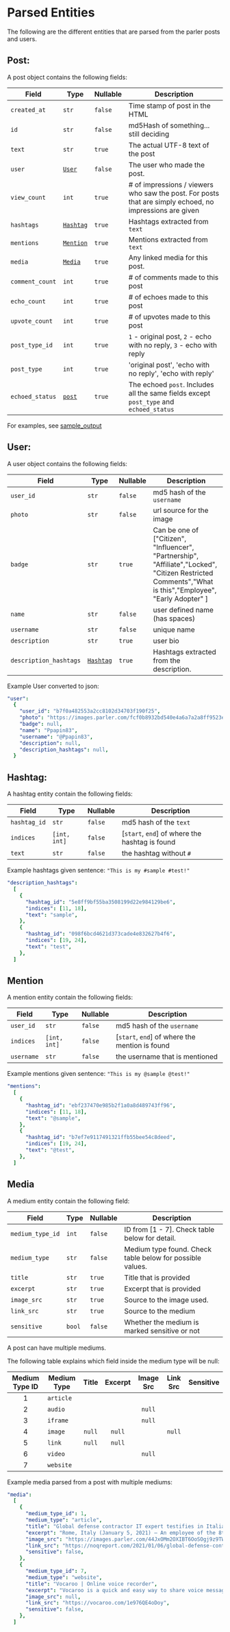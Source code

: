 # Parsed Entities

The following are the different entities that are parsed from the parler posts and users.

## Post:

A post object contains the following fields:

| Field           | Type                  | Nullable | Description                                                                                             |
| --------------- | --------------------- | -------- | ------------------------------------------------------------------------------------------------------- |
| `created_at`    | `str`                 | `false`  | Time stamp of post in the HTML                                                                          |
| `id`            | `str`                 | `false`  | md5Hash of something... still deciding                                                                  |
| `text`          | `str`                 | `true`   | The actual UTF-8 text of the post                                                                       |
| `user`          | [`User`](#user)       | `false`  | The user who made the post.                                                                             |
| `view_count`    | `int`                 | `true`   | # of impressions / viewers who saw the post. For posts that are simply echoed, no impressions are given |
| `hashtags`      | [`Hashtag`](#hashtag) | `true`   | Hashtags extracted from `text`                                                                          |
| `mentions`      | [`Mention`](#mention) | `true`   | Mentions extracted from `text`                                                                          |
| `media`         | [`Media`](#media)     | `true`   | Any linked media for this post.                                                                         |
| `comment_count` | `int`                 | `true`   | # of comments made to this post                                                                         |
| `echo_count`    | `int`                 | `true`   | # of echoes made to this post                                                                           |
| `upvote_count`  | `int`                 | `true`   | # of upvotes made to this post                                                                          |
| `post_type_id`  | `int`                 | `true`   | `1` - original post, `2` - echo with no reply, `3` - echo with reply                                    |
| `post_type`     | `int`                 | `true`   | 'original post', 'echo with no reply', 'echo with reply'                                                |
| `echoed_status` | [`post`](#post)       | `true`   | The echoed `post`. Includes all the same fields except `post_type` and `echoed_status`                  |

For examples, see [sample_output](./sample_output.json)

## User:

A user object contains the following fields:

| Field                  | Type                  | Nullable | Description                                                                                                                                             |
| ---------------------- | --------------------- | -------- | ------------------------------------------------------------------------------------------------------------------------------------------------------- |
| `user_id`              | `str`                 | `false`  | md5 hash of the `username`                                                                                                                              |
| `photo`                | `str`                 | `false`  | url source for the image                                                                                                                                |
| `badge`                | `str`                 | `true`   | Can be one of ["Citizen", "Influencer", "Partnership", "Affiliate","Locked", "Citizen Restricted Comments","What is this","Employee", "Early Adopter" ] |
| `name`                 | `str`                 | `false`  | user defined name (has spaces)                                                                                                                          |
| `username`             | `str`                 | `false`  | unique name                                                                                                                                             |
| `description`          | `str`                 | `true`   | user bio                                                                                                                                                |
| `description_hashtags` | [`Hashtag`](#hashtag) | `true`   | Hashtags extracted from the description.                                                                                                                |

Example User converted to json:

```yaml
"user":
  {
    "user_id": "b7f0a482553a2cc8102d34703f190f25",
    "photo": "https://images.parler.com/fcf0b8932bd540e4a6a7a2a8ff9523e3_256",
    "badge": null,
    "name": "Ppapin83",
    "username": "@Ppapin83",
    "description": null,
    "description_hashtags": null,
  }
```

## Hashtag:

A hashtag entity contain the following fields:

| Field        | Type         | Nullable | Description                                    |
| ------------ | ------------ | -------- | ---------------------------------------------- |
| `hashtag_id` | `str`        | `false`  | md5 hash of the `text`                         |
| `indices`    | `[int, int]` | `false`  | [`start`, `end`] of where the hashtag is found |
| `text`       | `str`        | `false`  | the hashtag without `#`                        |

Example hashtags given sentence: `"This is my #sample #test!"`

```yaml
"description_hashtags":
  [
    {
      "hashtag_id": "5e8ff9bf55ba3508199d22e984129be6",
      "indices": [11, 18],
      "text": "sample",
    },
    {
      "hashtag_id": "098f6bcd4621d373cade4e832627b4f6",
      "indices": [19, 24],
      "text": "test",
    },
  ]
```

## Mention

A mention entity contain the following fields:

| Field      | Type         | Nullable | Description                                    |
| ---------- | ------------ | -------- | ---------------------------------------------- |
| `user_id`  | `str`        | `false`  | md5 hash of the `username`                     |
| `indices`  | `[int, int]` | `false`  | [`start`, `end`] of where the mention is found |
| `username` | `str`        | `false`  | the username that is mentioned                 |

Example mentions given sentence: `"This is my @sample @test!"`

```yaml
"mentions":
  [
    {
      "hashtag_id": "ebf237470e985b2f1a0a8d489743ff96",
      "indices": [11, 18],
      "text": "@sample",
    },
    {
      "hashtag_id": "b7ef7e9117491321ffb55bee54c8deed",
      "indices": [19, 24],
      "text": "@test",
    },
  ]
```

## Media

A medium entity contain the following field:

| Field            | Type   | Nullable | Description                                               |
| ---------------- | ------ | -------- | --------------------------------------------------------- |
| `medium_type_id` | `int`  | `false`  | ID from [1 - 7]. Check table below for detail.            |
| `medium_type`    | `str`  | `false`  | Medium type found. Check table below for possible values. |
| `title`          | `str`  | `true`   | Title that is provided                                    |
| `excerpt`        | `str`  | `true`   | Excerpt that is provided                                  |
| `image_src`      | `str`  | `true`   | Source to the image used.                                 |
| `link_src`       | `str`  | `true`   | Source to the medium                                      |
| `sensitive`      | `bool` | `false`  | Whether the medium is marked sensitive or not             |

A post can have multiple mediums.

The following table explains which field inside the medium type will be null:

| Medium Type ID | Medium Type | Title  | Excerpt | Image Src | Link Src | Sensitive |
| :------------: | ----------- | :----: | :-----: | :-------: | :------: | :-------: |
|       1        | `article`   |        |         |           |          |           |
|       2        | `audio`     |        |         |  `null`   |          |           |
|       3        | `iframe`    |        |         |  `null`   |          |           |
|       4        | `image`     | `null` | `null`  |           |  `null`  |           |
|       5        | `link`      | `null` | `null`  |           |          |           |
|       6        | `video`     |        |         |  `null`   |          |           |
|       7        | `website`   |        |         |           |          |           |

Example media parsed from a post with multiple mediums:

```yaml
"media":
  [
    {
      "medium_type_id": 1,
      "medium_type": "article",
      "title": "Global defense contractor IT expert testifies in Italian court he and others switched votes in the U.S. presidential race",
      "excerpt": "Rome, Italy (January 5, 2021) – An employee of the 8th largest global defense contractor, Leonardo SpA, provided a shocking",
      "image_src": "https://images.parler.com/44JxOMm2OXIBT6OoSOgj9z9TWWQFtOuZ",
      "link_src": "https://noqreport.com/2021/01/06/global-defense-contractor-it-expert-testifies-in-italian-court-he-and-others-switched-votes-in-the-u-s-presidential-race/",
      "sensitive": false,
    },
    {
      "medium_type_id": 7,
      "medium_type": "website",
      "title": "Vocaroo | Online voice recorder",
      "excerpt": "Vocaroo is a quick and easy way to share voice messages over the interwebs.",
      "image_src": null,
      "link_src": "https://vocaroo.com/1e976QE4oDoy",
      "sensitive": false,
    },
  ]
```
